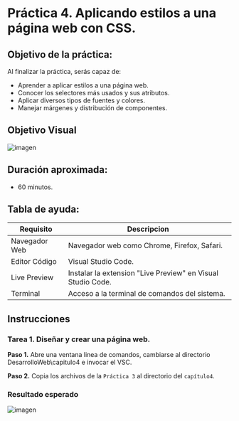 # Práctica 4. Aplicando estilos a una página web con CSS.

## Objetivo de la práctica:
Al finalizar la práctica, serás capaz de:
- Aprender a aplicar estilos a una página web.
- Conocer los selectores más usados y sus atributos.
- Aplicar diversos tipos de fuentes y colores.
- Manejar márgenes y distribución de componentes.

## Objetivo Visual 
![imagen](../imagenes/capitulo4/objetivo_visual.png)

## Duración aproximada:
- 60 minutos.

## Tabla de ayuda:
| Requisito | Descripcion|
| --- | --- |
| Navegador Web | Navegador web como Chrome, Firefox, Safari. |
| Editor Código | Visual Studio Code. |
| Live Preview | Instalar la extension "Live Preview" en Visual Studio Code. |
| Terminal | Acceso a la terminal de comandos del sistema. |

## Instrucciones 

### Tarea 1. Diseñar y crear una página web.
**Paso 1.** Abre una ventana linea de comandos, cambiarse al directorio DesarrolloWeb\capitulo4 e invocar el VSC.

**Paso 2.** Copia los archivos de la `Práctica 3` al directorio del `capítulo4`.


    
### Resultado esperado

![imagen](../imagenes/capitulo4/objetivo_visual.png)


